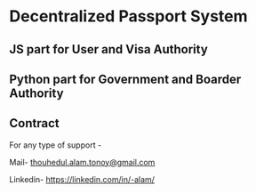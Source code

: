 # Decentralized Passport System

## JS part for User and Visa Authority

## Python part for Government and Boarder Authority


## Contract
For any type of support -


Mail- thouhedul.alam.tonoy@gmail.com


Linkedin- https://linkedin.com/in/-alam/
